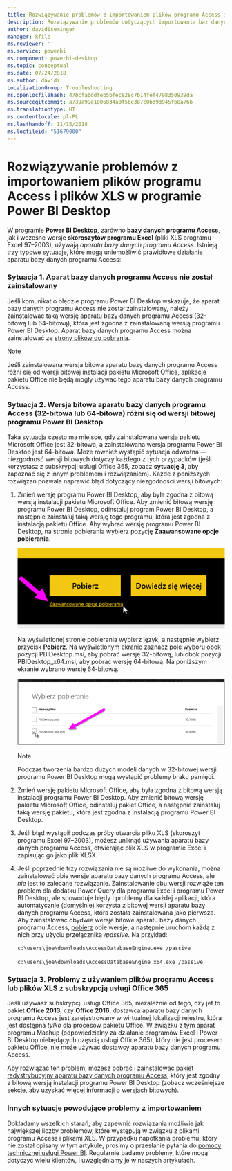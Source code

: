 ```yaml
---
title: Rozwiązywanie problemów z importowaniem plików programu Access i plików XLS w programie Power BI Desktop
description: Rozwiązywanie problemów dotyczących importowania baz danych programu Access i arkuszy kalkulacyjnych w formacie XLS w programie Power BI Desktop i dodatku Power Query
author: davidiseminger
manager: kfile
ms.reviewer: ''
ms.service: powerbi
ms.component: powerbi-desktop
ms.topic: conceptual
ms.date: 07/24/2018
ms.author: davidi
LocalizationGroup: Troubleshooting
ms.openlocfilehash: 47bcfabddfeb5bfec828c7b14fef4798350939da
ms.sourcegitcommit: a739a99e1006834a0f56e387c0bd9d945fb8a76b
ms.translationtype: HT
ms.contentlocale: pl-PL
ms.lasthandoff: 11/15/2018
ms.locfileid: "51679000"
---
```

# <a name="resolve-issues-importing-access-and-xls-files-in-power-bi-desktop"></a>Rozwiązywanie problemów z importowaniem plików programu Access i plików XLS w programie Power BI Desktop
W programie **Power BI Desktop**, zarówno **bazy danych programu Access**, jak i wczesne wersje **skoroszytów programu Excel** (pliki XLS programu Excel 97–2003), używają *aparatu bazy danych programu Access*. Istnieją trzy typowe sytuacje, które mogą uniemożliwić prawidłowe działanie aparatu bazy danych programu Access:

### <a name="situation-1-no-access-database-engine-installed"></a>Sytuacja 1. Aparat bazy danych programu Access nie został zainstalowany
Jeśli komunikat o błędzie programu Power BI Desktop wskazuje, że aparat bazy danych programu Access nie został zainstalowany, należy zainstalować taką wersję aparatu bazy danych programu Access (32-bitową lub 64-bitową), która jest zgodna z zainstalowaną wersją programu Power BI Desktop. Aparat bazy danych programu Access można zainstalować ze [strony plików do pobrania](http://www.microsoft.com/download/details.aspx?id=13255).

>[!NOTE]
>Jeśli zainstalowana wersja bitowa aparatu bazy danych programu Access różni się od wersji bitowej instalacji pakietu Microsoft Office, aplikacje pakietu Office nie będą mogły używać tego aparatu bazy danych programu Access.

### <a name="situation-2-the-access-database-engine-bit-version-32-bit-or-64-bit-is-different-from-your-power-bi-desktop-bit-version"></a>Sytuacja 2. Wersja bitowa aparatu bazy danych programu Access (32-bitowa lub 64-bitowa) różni się od wersji bitowej programu Power BI Desktop
Taka sytuacja często ma miejsce, gdy zainstalowana wersja pakietu Microsoft Office jest 32-bitowa, a zainstalowana wersja programu Power BI Desktop jest 64-bitowa. Może również wystąpić sytuacja odwrotna — niezgodność wersji bitowych dotyczy każdego z tych przypadków (jeśli korzystasz z subskrypcji usługi Office 365, zobacz **sytuację 3**, aby zapoznać się z innym problemem i rozwiązaniem). Każde z poniższych rozwiązań pozwala naprawić błąd dotyczący niezgodności wersji bitowych:

1. Zmień wersję programu Power BI Desktop, aby była zgodna z bitową wersją instalacji pakietu Microsoft Office. Aby zmienić bitową wersję programu Power BI Desktop, odinstaluj program Power BI Desktop, a następnie zainstaluj taką wersję tego programu, która jest zgodna z instalacją pakietu Office. Aby wybrać wersję programu Power BI Desktop, na stronie pobierania wybierz pozycję **Zaawansowane opcje pobierania**.
   
   ![](media/desktop-access-database-errors/desktop-access-errors-1.png)
   
   Na wyświetlonej stronie pobierania wybierz język, a następnie wybierz przycisk **Pobierz**. Na wyświetlonym ekranie zaznacz pole wyboru obok pozycji PBIDesktop.msi, aby pobrać wersję 32-bitową, lub obok pozycji PBIDesktop_x64.msi, aby pobrać wersję 64-bitową. Na poniższym ekranie wybrano wersję 64-bitową.
   
   ![](media/desktop-access-database-errors/desktop-access-errors-2.png)
   
   >[!NOTE]
   >Podczas tworzenia bardzo dużych modeli danych w 32-bitowej wersji programu Power BI Desktop mogą wystąpić problemy braku pamięci.
2. Zmień wersję pakietu Microsoft Office, aby była zgodna z bitową wersją instalacji programu Power BI Desktop. Aby zmienić bitową wersję pakietu Microsoft Office, odinstaluj pakiet Office, a następnie zainstaluj taką wersję pakietu, która jest zgodna z instalacją programu Power BI Desktop.
3. Jeśli błąd wystąpił podczas próby otwarcia pliku XLS (skoroszyt programu Excel 97–2003), możesz uniknąć używania aparatu bazy danych programu Access, otwierając plik XLS w programie Excel i zapisując go jako plik XLSX.
4. Jeśli poprzednie trzy rozwiązania nie są możliwe do wykonania, można zainstalować obie wersje aparatu bazy danych programu Access, ale *nie* jest to zalecane rozwiązanie. Zainstalowanie obu wersji rozwiąże ten problem dla dodatku Power Query dla programu Excel i programu Power BI Desktop, ale spowoduje błędy i problemy dla każdej aplikacji, która automatycznie (domyślnie) korzysta z bitowej wersji aparatu bazy danych programu Access, która została zainstalowana jako pierwsza. Aby zainstalować obydwie wersje bitowe aparatu bazy danych programu Access, [pobierz](http://www.microsoft.com/download/details.aspx?id=13255) obie wersje, a następnie uruchom każdą z nich przy użyciu przełącznika */passive*. Na przykład:
   
       c:\users\joe\downloads\AccessDatabaseEngine.exe /passive
   
       c:\users\joe\downloads\AccessDatabaseEngine_x64.exe /passive

### <a name="situation-3-trouble-using-access-or-xls-files-with-an-office-365-subscription"></a>Sytuacja 3. Problemy z używaniem plików programu Access lub plików XLS z subskrypcją usługi Office 365
Jeśli używasz subskrypcji usługi Office 365, niezależnie od tego, czy jet to pakiet **Office 2013**, czy **Office 2016**, dostawca aparatu bazy danych programu Access jest zarejestrowany w wirtualnej lokalizacji rejestru, która jest dostępna *tylko* dla procesów pakietu Office. W związku z tym aparat programu Mashup (odpowiedzialny za działanie programów Excel i Power BI Desktop niebędących częścią usługi Office 365), który nie jest procesem pakietu Office, nie może używać dostawcy aparatu bazy danych programu Access.

Aby rozwiązać ten problem, możesz [pobrać i zainstalować pakiet redystrybucyjny aparatu bazy danych programu Access](http://www.microsoft.com/download/details.aspx?id=13255), który jest zgodny z bitową wersją instalacji programu Power BI Desktop (zobacz wcześniejsze sekcje, aby uzyskać więcej informacji o wersjach bitowych).

### <a name="other-situations-that-cause-import-issues"></a>Innych sytuacje powodujące problemy z importowaniem
Dokładamy wszelkich starań, aby zapewnić rozwiązania możliwie jak największej liczby problemów, które występują w związku z plikami programu Access i plikami XLS. W przypadku napotkania problemu, który nie został opisany w tym artykule, prosimy o przesłanie pytania do [pomocy technicznej usługi Power BI](https://powerbi.microsoft.com/support/). Regularnie badamy problemy, które mogą dotyczyć wielu klientów, i uwzględniamy je w naszych artykułach.

